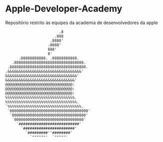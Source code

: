 # Apple-Developer-Academy
Repositório restrito às equipes da academia de desenvolvedores da apple

<p align="center">

```                                                                                                                                   
                        .8 
                      .888
                    .8888'
                   .8888'
                   888'
                   8'
      .88888888888. .88888888888.
   .8888888888888888888888888888888.
 .8888888888888888888888888888888888.
.&&&&&&&&&&&&&&&&&&&&&&&&&&&&&&&&&'
&&&&&&&&&&&&&&&&&&&&&&&&&&&&&&&&'
&&&&&&&&&&&&&&&&&&&&&&&&&&&&&&&'
@@@@@@@@@@@@@@@@@@@@@@@@@@@@@@:
@@@@@@@@@@@@@@@@@@@@@@@@@@@@@@:
@@@@@@@@@@@@@@@@@@@@@@@@@@@@@@:
%%%%%%%%%%%%%%%%%%%%%%%%%%%%%%%.
%%%%%%%%%%%%%%%%%%%%%%%%%%%%%%%%.
`%%%%%%%%%%%%%%%%%%%%%%%%%%%%%%%%%.
 `00000000000000000000000000000000000'
  `000000000000000000000000000000000'
   `0000000000000000000000000000000'
     `###########################'
       `#######################'
         `#########''########'
           `""""""'  `"""""'
```
